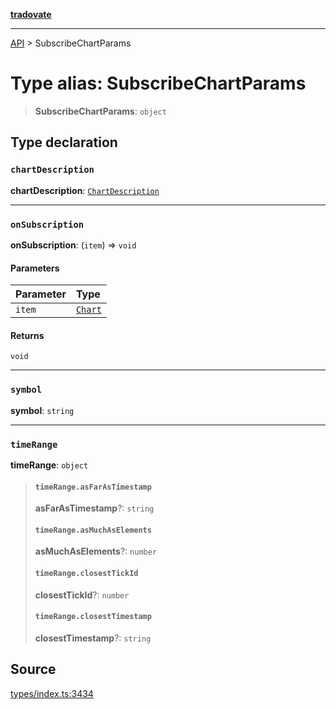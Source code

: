 [**tradovate**](../README.md)

***

[API](../API.md) > SubscribeChartParams

# Type alias: SubscribeChartParams

> **SubscribeChartParams**: `object`

## Type declaration

### `chartDescription`

**chartDescription**: [`ChartDescription`](type-alias.ChartDescription.md)

***

### `onSubscription`

**onSubscription**: (`item`) => `void`

#### Parameters

| Parameter | Type |
| :------ | :------ |
| `item` | [`Chart`](type-alias.Chart.md) |

#### Returns

`void`

***

### `symbol`

**symbol**: `string`

***

### `timeRange`

**timeRange**: `object`

> #### `timeRange.asFarAsTimestamp`
>
> **asFarAsTimestamp**?: `string`
>
> #### `timeRange.asMuchAsElements`
>
> **asMuchAsElements**?: `number`
>
> #### `timeRange.closestTickId`
>
> **closestTickId**?: `number`
>
> #### `timeRange.closestTimestamp`
>
> **closestTimestamp**?: `string`
>
>

## Source

[types/index.ts:3434](https://github.com/cgilly2fast/tradovate-typescript/blob/b1caea5/src/types/index.ts#L3434)
